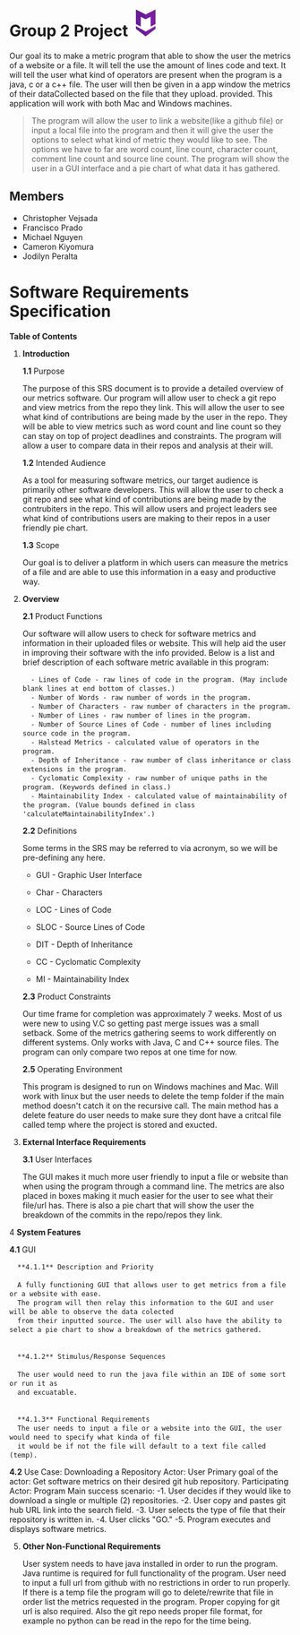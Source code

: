 # Group 2 Project  ![alt text](https://github.com/adam-p/markdown-here/raw/master/src/common/images/icon48.png "Logo Title Text 1")
Our goal its to make a metric program that able to show the user the metrics of a website or a file. It will
tell the use the amount of lines code and text. It will tell the user what kind of operators are present when the program is a java, c or a c++ file.
The user will then be given in a app window the metrics of their dataCollected based on the file that they upload.
provided. This application will work with both Mac and Windows machines.
> The program will allow the user to link a website(like a github file) or input a local file into the program
and then it will give the user the options to select what kind of metric they would like to see. The options we have to far are
word count, line count, character count, comment line count and source line count. The program will show the user in a GUI interface and a pie chart of what data it has gathered.
## Members 
* Christopher Vejsada
* Francisco Prado
* Michael Nguyen
* Cameron Kiyomura
* Jodilyn Peralta

# Software Requirements Specification
**Table of Contents**
1. **Introduction**

   **1.1** Purpose

      The purpose of this SRS document is to provide a detailed overview of our metrics software. Our program will allow user to check a git repo and view metrics from the repo they link. This will
      allow the user to see what kind of contributions are being made by the user in the repo. They will be able to view metrics such as word count and line count so they can stay on top of project deadlines
      and constraints. The program will allow a user to compare data in their repos and analysis at their will.

   **1.2** Intended Audience

      As a tool for measuring software metrics, our target audience is primarily other software developers. This will allow the user to check a git repo and see what kind of
      contributions are being made by the contrubiters in the repo. This will allow users and project leaders see what kind of contributions users are making to their repos
      in a user friendly pie chart.

   **1.3** Scope

      Our goal is to deliver a platform in which users can measure the metrics of a file and are able to use this
      information in a easy and productive way.

2. **Overview**

   **2.1** Product Functions

      Our software will allow users to check for software metrics and information in their uploaded files or website. This will help aid the user
      in improving their software with the info provided. Below is a list and brief description of each software metric available in this program:

         - Lines of Code - raw lines of code in the program. (May include blank lines at end bottom of classes.)
         - Number of Words - raw number of words in the program.
         - Number of Characters - raw number of characters in the program.
         - Number of Lines - raw number of lines in the program.
         - Number of Source Lines of Code - number of lines including source code in the program.
         - Halstead Metrics - calculated value of operators in the program.
         - Depth of Inheritance - raw number of class inheritance or class extensions in the program.
         - Cyclomatic Complexity - raw number of unique paths in the program. (Keywords defined in class.)
         - Maintainability Index - calculated value of maintainability of the program. (Value bounds defined in class 'calculateMaintainabilityIndex'.)

   
   **2.2** Definitions

   Some terms in the SRS may be referred to via acronym, so we will be pre-defining any here.

      - GUI - Graphic User Interface

      - Char - Characters

      - LOC - Lines of Code

      - SLOC - Source Lines of Code

      - DIT - Depth of Inheritance

      - CC - Cyclomatic Complexity

      - MI - Maintainability Index
   
   **2.3** Product Constraints

      Our time frame for completion was approximately 7 weeks.
      Most of us were new to using V.C so getting past merge issues was a small setback.
      Some of the metrics gathering seems to work differently on different systems.
      Only works with Java, C and C++ source files. The program can only compare two repos at one time for now.

   **2.5** Operating Environment

      This program is designed to run on Windows machines and Mac. Will work with linux but the user needs to delete the temp folder if the main method doesn't catch it on the recursive
      call. The main method has a delete feature do user needs to make sure they dont have a critcal file called temp where the project is stored
      and exucted.

3. **External Interface Requirements**

      **3.1** User Interfaces

      The GUI makes it much more user friendly to input a file or website than when using the program through a command line.
      The metrics are also placed in boxes making it much easier for the user to see what their file/url has. There is also a pie chart that will show
      the user the breakdown of the commits in the repo/repos they link.

4 **System Features**

   **4.1** GUI

      **4.1.1** Description and Priority

      A fully functioning GUI that allows user to get metrics from a file or a website with ease.
      The program will then relay this information to the GUI and user will be able to observe the data colected
      from their inputted source. The user will also have the ability to select a pie chart to show a breakdown of the metrics gathered.


      **4.1.2** Stimulus/Response Sequences
      
      The user would need to run the java file within an IDE of some sort or run it as
      and excuatable. 


      **4.1.3** Functional Requirements
      The user needs to input a file or a website into the GUI, the user would need to specify what kinda of file
      it would be if not the file will default to a text file called (temp).

   **4.2** Use Case: Downloading a Repository
      Actor: User
      Primary goal of the actor: Get software metrics on their desired git hub repository.
      Participating Actor: Program
      Main success scenario:
         -1. User decides if they would like to download a single or multiple (2) repositories.
         -2. User copy and pastes git hub URL link into the search field.
         -3. User selects the type of file that their repository is written in.
         -4. User clicks "GO."
         -5. Program executes and displays software metrics.

5. **Other Non-Functional Requirements**
    
    User system needs to have java installed in order to run the program.
    Java runtime is required for full functionality of the program. User need to input a full url
    from github with no restrictions in order to run properly.  If there is a temp file the program will go to delete/rewrite
    that file in order list the metrics requested in the program. 
    Proper copying for git url is also required. Also the git repo needs proper file format, for example no python can be read in the repo
    for the time being.

